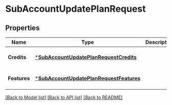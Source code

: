 # SubAccountUpdatePlanRequest

## Properties
Name | Type | Description | Notes
------------ | ------------- | ------------- | -------------
**Credits** | [***SubAccountUpdatePlanRequestCredits**](subAccountUpdatePlanRequest_credits.md) |  | [optional] [default to null]
**Features** | [***SubAccountUpdatePlanRequestFeatures**](subAccountUpdatePlanRequest_features.md) |  | [optional] [default to null]

[[Back to Model list]](../README.md#documentation-for-models) [[Back to API list]](../README.md#documentation-for-api-endpoints) [[Back to README]](../README.md)


